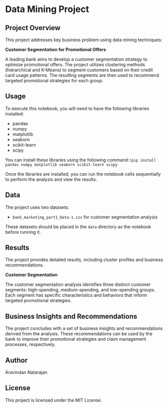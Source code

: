 # Data Mining Project

## Project Overview

This project addresses key business problem using data mining techniques:

**Customer Segmentation for Promotional Offers**

A leading bank aims to develop a customer segmentation strategy to optimize promotional offers. The project utilizes clustering methods (hierarchical and K-Means) to segment customers based on their credit card usage patterns. The resulting segments are then used to recommend targeted promotional strategies for each group.

## Usage

To execute this notebook, you will need to have the following libraries installed:

- pandas
- numpy
- matplotlib
- seaborn
- scikit-learn
- scipy

You can install these libraries using the following command:`!pip install pandas numpy matplotlib seaborn scikit-learn scipy`

Once the libraries are installed, you can run the notebook cells sequentially to perform the analysis and view the results.

## Data

The project uses two datasets:

- `bank_marketing_part1_Data-1.csv` for customer segmentation analysis

These datasets should be placed in the `data` directory as the notebook before running it.

## Results

The project provides detailed results, including cluster profiles and business recommendations.

**Customer Segmentation**

The customer segmentation analysis identifies three distinct customer segments: high-spending, medium-spending, and low-spending groups. Each segment has specific characteristics and behaviors that inform targeted promotional strategies.

## Business Insights and Recommendations

The project concludes with a set of business insights and recommendations derived from the analysis. These recommendations can be used by the bank to improve their promotional strategies and claim management processes, respectively.

## Author

Aravindan Natarajan

## License

This project is licensed under the MIT License.